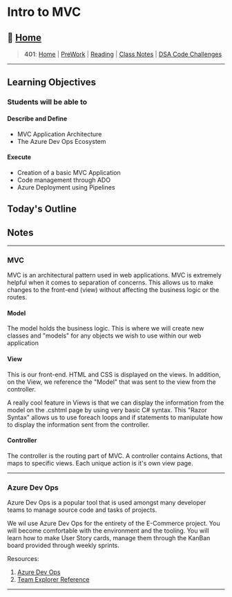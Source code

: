 # Intro to MVC

## 🏡 [**Home**](https://mistidinzy.github.io/ReadingNotes/)

> **401**: [Home](https://mistidinzy.github.io/ReadingNotes/401home.html)
|
[PreWork](https://mistidinzy.github.io/ReadingNotes/401/preworkRM.html)
|
[Reading](https://mistidinzy.github.io/ReadingNotes/401/ReadingRM.html)
|
[Class Notes](https://mistidinzy.github.io/ReadingNotes/401/ClassRM.html)
|
[DSA Code Challenges](https://mistidinzy.github.io/data-structures-and-algorithms/)

_____

## Learning Objectives

### Students will be able to

#### Describe and Define

- MVC Application Architecture
- The Azure Dev Ops Ecosystem

#### Execute

- Creation of a basic MVC Application
- Code management through ADO
- Azure Deployment using Pipelines

## Today's Outline

<!-- To Be Completed By Instructor -->

## Notes

_____

### MVC

MVC is an architectural pattern used in web applications.
MVC is extremely helpful when it comes to separation of concerns.
This allows us to make changes to the front-end (view) without
affecting the business logic or the routes.

#### Model

The model holds the business logic. This is where
we will create new classes and "models" for any objects
we wish to use within our web application

#### View

This is our front-end. HTML and CSS is displayed on
the views. In addition, on the View, we reference the "Model" that was sent to the view from the controller.

A really cool feature in Views is that we can display the information
from the model on the .cshtml page by using very basic C# syntax.
This "Razor Syntax" allows us to use foreach loops and if statements
to manipulate how to display the information sent from the controller.

#### Controller

The controller is the routing part of MVC. A controller contains
Actions, that maps to specific views. Each unique action is it's own
view page.

_____

### Azure Dev Ops

Azure Dev Ops is a popular tool that is used amongst
many developer teams to manage source code and tasks of projects.

We wil use Azure Dev Ops for the entirety of the E-Commerce project.
You will become comfortable with the environment and the tooling.
You will learn how to make User Story cards, manage them through the
KanBan board provided through weekly sprints.

Resources:

1. [Azure Dev Ops](https://dev.azure.com/)
1. [Team Explorer Reference](https://docs.microsoft.com/en-us/azure/devops/user-guide/work-team-explorer?view=azure-devops)

_____
